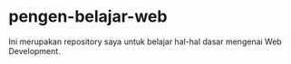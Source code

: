 # pengen-belajar-web

Ini merupakan repository saya untuk belajar hal-hal dasar mengenai Web Development.
